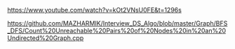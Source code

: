 https://www.youtube.com/watch?v=kOt2VNsU0FE&t=1296s

https://github.com/MAZHARMIK/Interview_DS_Algo/blob/master/Graph/BFS_DFS/Count%20Unreachable%20Pairs%20of%20Nodes%20in%20an%20Undirected%20Graph.cpp
